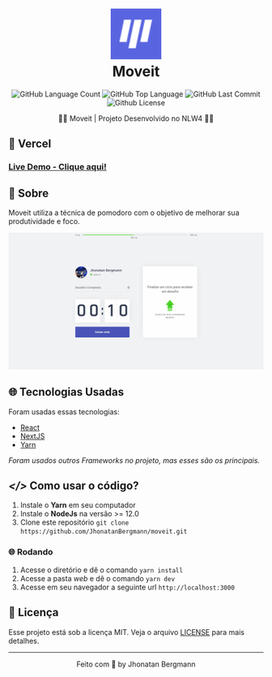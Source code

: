 <h1 align="center">
  <img src="readme/icon.png" alt="icon" width="100" height="100">
  <br>
  Moveit
  <br>
</h1>

<p align="center">
  <img alt="GitHub Language Count" src="https://img.shields.io/github/languages/count/JhonatanBergmann/moveit" />
  <img alt="GitHub Top Language" src="https://img.shields.io/github/languages/top/JhonatanBergmann/moveit" />
  <img alt="GitHub Last Commit" src="https://img.shields.io/github/last-commit/JhonatanBergmann/moveit" />
  <img alt="Github License" src="https://img.shields.io/github/license/JhonatanBergmann/moveit" />
</p>

<p align="center">🤸🏻 Moveit | Projeto Desenvolvido no NLW4 🤸🏻</p>


## 🔺 Vercel 
### [Live Demo - Clique aqui!](https://moveit-beta-ten.vercel.app/)

## 📅 Sobre

Moveit utiliza a técnica de pomodoro com o objetivo de melhorar sua produtividade e foco.

<p align="center">
  <img src="readme/gif.gif" alt="Demo" >
</p>

## 🌐 Tecnologias Usadas
Foram usadas essas tecnologias:

- [React](https://pt-br.reactjs.org/)
- [NextJS](https://nextjs.org/)
- [Yarn](https://yarnpkg.com/)

*Foram usados outros Frameworks no projeto, mas esses são os principais.*

## ***</>*** Como usar o código?
1. Instale o **Yarn** em seu computador
1. Instale o **NodeJs** na versão >= 12.0
1. Clone este repositório `git clone https://github.com/JhonatanBergmann/moveit.git`

### 🌐 Rodando
1. Acesse o diretório e dê o comando `yarn install`
1. Acesse a pasta *web* e dê o comando `yarn dev`
1. Acesse em seu navegador a seguinte url `http://localhost:3000`

## 📝 Licença

Esse projeto está sob a licença MIT. Veja o arquivo [LICENSE](LICENSE) para mais detalhes.

---

<p align="center">
 Feito com 💜 by Jhonatan Bergmann
</p>

